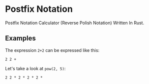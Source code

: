 # Postfix Notation
Postfix Notation Calculator (Reverse Polish Notation) Written In Rust.

## Examples
The expression `2+2` can be expressed like this:
```
2 2 +
```
Let's take a look at `pow(2, 5)`:
```
2 2 * 2 * 2 * 2 *
```
